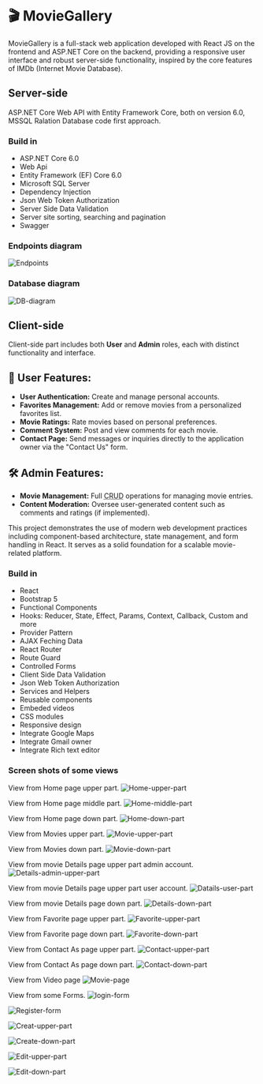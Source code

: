 <h1>🎬 MovieGallery</h1>
<div>MovieGallery is a full-stack web application developed with React JS on the frontend and ASP.NET Core on the backend, providing a responsive user interface and robust server-side functionality, inspired by the core features of IMDb (Internet Movie Database).</div>
<h2>Server-side</h2>
<p>ASP.NET Core Web API with Entity Framework Core, both on version 6.0, MSSQL Ralation Database code first approach.</p>
<h3>Build in</h3>
<ul>
  <li>ASP.NET Core 6.0</li>
  <li>Web Api</li>
  <li>Entity Framework (EF) Core 6.0</li>
  <li>Microsoft SQL Server</li> 
  <li>Dependency Injection</li>
  <li>Json Web Token Authorization</li>
  <li>Server Side Data Validation</li>
  <li>Server site sorting, searching and pagination</li>   
  <li>Swagger</li>
</ul>
<h3>Endpoints diagram</h3>

![Endpoints](https://github.com/user-attachments/assets/ec0279f9-e722-4d72-86cb-be29cbd765f5)

<h3>Database diagram</h3>

![DB-diagram](https://github.com/user-attachments/assets/54e344e9-dd63-497c-9a47-919e78fac926)

<h2>Client-side</h2>

<p>Client-side part includes both <strong>User</strong> and <strong>Admin</strong> roles, each with distinct functionality and interface.</p>

<h2>👤 User Features:</h2>
<ul>
  <li><strong>User Authentication:</strong> Create and manage personal accounts.</li>
  <li><strong>Favorites Management:</strong> Add or remove movies from a personalized favorites list.</li>
  <li><strong>Movie Ratings:</strong> Rate movies based on personal preferences.</li>
  <li><strong>Comment System:</strong> Post and view comments for each movie.</li>
  <li><strong>Contact Page:</strong> Send messages or inquiries directly to the application owner via the "Contact Us" form.</li>
</ul>

<h2>🛠️ Admin Features:</h2>
<ul>
  <li><strong>Movie Management:</strong> Full <abbr title="Create, Read, Update, Delete">CRUD</abbr> operations for managing movie entries.</li>
  <li><strong>Content Moderation:</strong> Oversee user-generated content such as comments and ratings (if implemented).</li>
</ul>

<p>This project demonstrates the use of modern web development practices including component-based architecture, state management, and form handling in React. It serves as a solid foundation for a scalable movie-related platform.</p>


<h3>Build in</h3>
<ul>
  <li>React</li>
  <li>Bootstrap 5</li>
  <li>Functional Components</li>
  <li>Hooks: Reducer, State, Effect, Params, Context, Callback, Custom and more</li>
  <li>Provider Pattern</li>
  <li>AJAX Feching Data</li>
  <li>React Router</li>
  <li>Route Guard</li>
  <li>Controlled Forms</li> 
  <li>Client Side Data Validation</li>
  <li>Json Web Token Authorization</li>   
  <li>Services and Helpers</li>
  <li>Reusable components</li>
  <li>Embeded videos</li>
  <li>CSS modules</li>
  <li>Responsive design</li>
  <li>Integrate Google Maps</li>
  <li>Integrate Gmail owner</li>
  <li>Integrate Rich text editor</li>
</ul>


<h3>Screen shots of some views</h3>

View from Home page upper part.
![Home-upper-part](https://github.com/user-attachments/assets/eed16fd1-4a3d-4ab7-8409-ef3fe771910c)

View from Home page middle part.
![Home-middle-part](https://github.com/user-attachments/assets/62227a66-1e9a-4e6e-ba04-c639d5cc2105)

View from Home page down part.
![Home-down-part](https://github.com/user-attachments/assets/e4f9e942-6355-4c1e-93c7-c2264b146161)

View from Movies upper part.
![Movie-upper-part](https://github.com/user-attachments/assets/12627c38-db88-446b-a3eb-c73125d8b12e)

View from Movies down part.
![Movie-down-part](https://github.com/user-attachments/assets/5654a900-919f-4ded-8fc5-7aba2e923afe)

View from movie Details page upper part admin account.
![Details-admin-upper-part](https://github.com/user-attachments/assets/af489123-4bbd-48dc-b797-7ffa3b47f2cc)

View from movie Details page upper part user account.
![Datails-user-part](https://github.com/user-attachments/assets/a9bcae13-1bd4-4f41-97e1-b883b131f2e3)

View from movie Details page down part.
![Details-down-part](https://github.com/user-attachments/assets/7df3c703-e23b-43d4-bbe7-a5babecaf62e)

View from Favorite page upper part.
![Favorite-upper-part](https://github.com/user-attachments/assets/9681fc60-e8e5-4d6d-9a74-978a6a5dbcf2)

View from Favorite page down part.
![Favorite-down-part](https://github.com/user-attachments/assets/99620e81-8fcc-4f97-af6f-1e6889fad6d0)

View from Contact As page upper part.
![Contact-upper-part](https://github.com/user-attachments/assets/fdc88767-86e1-40fd-8769-43f1276beb19)

View from Contact As page down part.
![Contact-down-part](https://github.com/user-attachments/assets/57690519-b1b6-40a3-a49d-39bcec5c6ad5)

View from Video page
![Movie-page](https://github.com/user-attachments/assets/93c8e928-4179-4384-b220-16ad77147417)

View from some Forms.
![login-form](https://github.com/user-attachments/assets/902a5ff3-ea84-4cb1-bdcd-b3e020c92276)

![Register-form](https://github.com/user-attachments/assets/e8513e61-67c8-4c68-81a5-a16e4be53b68)

![Creat-upper-part](https://github.com/user-attachments/assets/a34260f6-1f9c-4cad-a48e-909b0efe67c5)

![Create-down-part](https://github.com/user-attachments/assets/7a5de220-661f-4253-ab3e-f16ac02b438e)

![Edit-upper-part](https://github.com/user-attachments/assets/be907f49-225b-472b-b604-623275775896)

![Edit-down-part](https://github.com/user-attachments/assets/7ec5d087-2045-4415-b386-5ad6bf8fb2d1)



